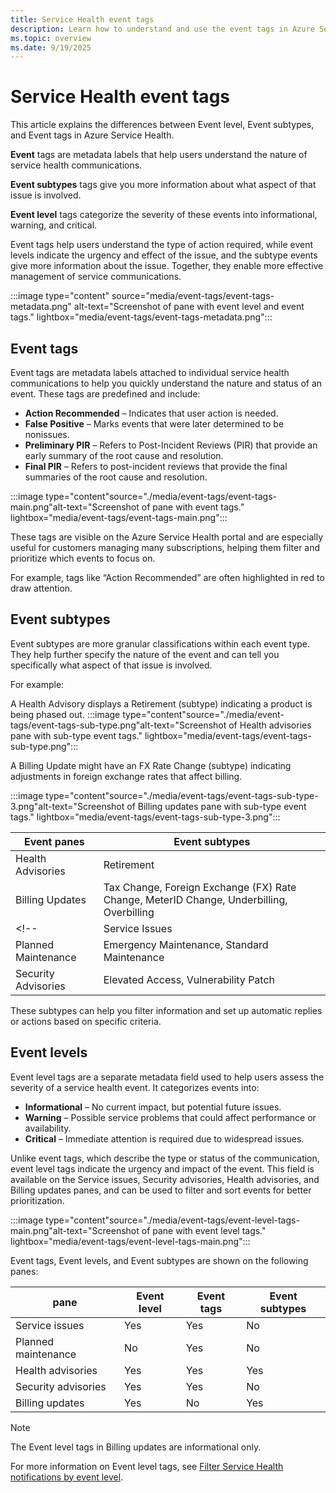 ```yaml
---
title: Service Health event tags
description: Learn how to understand and use the event tags in Azure Service Health
ms.topic: overview
ms.date: 9/19/2025
---
```


# Service Health event tags


This article explains the differences between Event level, Event subtypes, and Event tags in Azure Service Health. 

**Event** tags are metadata labels that help users understand the nature of service health communications. 
 
**Event subtypes** tags give you more information about what aspect of that issue is involved.

**Event level** tags categorize the severity of these events into informational, warning, and critical. 

Event tags help users understand the type of action required, while event levels indicate the urgency and effect of the issue, and the subtype events give more information about the issue. Together, they enable more effective management of service communications.

:::image type="content" source="media/event-tags/event-tags-metadata.png" alt-text="Screenshot of pane with event level and event tags." lightbox="media/event-tags/event-tags-metadata.png":::


## Event tags

Event tags are metadata labels attached to individual service health communications to help you quickly understand the nature and status of an event. These tags are predefined and include:
- **Action Recommended** – Indicates that user action is needed.
- **False Positive** – Marks events that were later determined to be nonissues.
- **Preliminary PIR** – Refers to Post-Incident Reviews (PIR) that provide an early summary of the root cause and resolution.
- **Final PIR** – Refers to post-incident reviews that provide the final summaries of the root cause and resolution. 

:::image type="content"source="./media/event-tags/event-tags-main.png"alt-text="Screenshot of pane with event tags." lightbox="media/event-tags/event-tags-main.png":::

These tags are visible on the Azure Service Health portal and are especially useful for customers managing many subscriptions, helping them filter and prioritize which events to focus on. 

For example, tags like “Action Recommended” are often highlighted in red to draw attention.

## Event subtypes

Event subtypes are more granular classifications within each event type. They help further specify the nature of the event and can tell you specifically what aspect of that issue is involved.<br>

For example:

A Health Advisory displays a Retirement (subtype) indicating a product is being phased out.
:::image type="content"source="./media/event-tags/event-tags-sub-type.png"alt-text="Screenshot of Health advisories pane with sub-type event tags." lightbox="media/event-tags/event-tags-sub-type.png":::


A Billing Update might have an FX Rate Change (subtype) indicating adjustments in foreign exchange rates that affect billing.

:::image type="content"source="./media/event-tags/event-tags-sub-type-3.png"alt-text="Screenshot of Billing updates pane with sub-type event tags." lightbox="media/event-tags/event-tags-sub-type-3.png":::


|Event panes         |Event subtypes                                                                         |
|--------------------|-----------------------------------------------------------------------------------------|
|Health Advisories   | Retirement                                                           |
|Billing Updates     | Tax Change, Foreign Exchange (FX) Rate Change, MeterID Change, Underbilling, Overbilling|
<!--|Service Issues      | Outage, Latency, Degradation                                                        |
|Planned Maintenance | Emergency Maintenance, Standard Maintenance                                             |
|Security Advisories | Elevated Access, Vulnerability Patch                                                    |-->

These subtypes can help you filter information and set up automatic replies or actions based on specific criteria.


## Event levels

Event level tags are a separate metadata field used to help users assess the severity of a service health event. It categorizes events into:
- **Informational** – No current impact, but potential future issues.
- **Warning** – Possible service problems that could affect performance or availability.
- **Critical** – Immediate attention is required due to widespread issues.

Unlike event tags, which describe the type or status of the communication, event level tags indicate the urgency and impact of the event. This field is available on the Service issues, Security advisories, Health advisories, and Billing updates panes, and can be used to filter and sort events for better prioritization.

 :::image type="content"source="./media/event-tags/event-level-tags-main.png"alt-text="Screenshot of pane with event level tags." lightbox="media/event-tags/event-level-tags-main.png":::

Event tags, Event levels, and Event subtypes are shown on the following panes:

|pane                  |Event level |Event tags  | Event subtypes|
|----------------------|------------|------------|---------------|
|Service issues        |Yes         | Yes        | No            |
|Planned maintenance   |No          | Yes        | No            |
|Health advisories     |Yes         | Yes        | Yes           |
|Security advisories   |Yes         | Yes        | No            |
|Billing updates       |Yes         | No         | Yes           |


>[!NOTE]
> The Event level tags in Billing updates are informational only.

For more information on Event level tags, see [Filter Service Health notifications by event level](metadata-filter.md).

